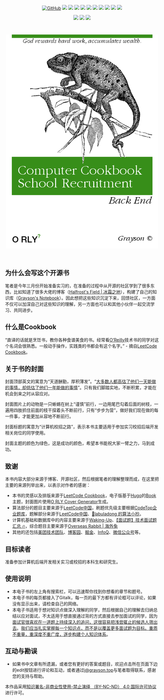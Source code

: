 <p align='center'>
<a href="https://github.com/wpwbb510582246/ComputerCookbook-SchoolRecruitment/blob/main/LICENSE"><img alt="GitHub" src="https://img.shields.io/github/license/wpwbb510582246/ComputerCookbook-SchoolRecruitment?label=License"></a>
<img src="https://img.shields.io/badge/build-passing-brightgreen.svg">
<img src="https://img.shields.io/badge/platform-%20iOS | Android | Mac | Web%20-ff69b4.svg">
<img src="https://img.shields.io/badge/language-Java-orange.svg">
<img src="https://img.shields.io/badge/made%20with-=1-blue.svg">
<a href="https://github.com/wpwbb510582246/ComputerCookbook-SchoolRecruitment/pulls"><img src="https://img.shields.io/badge/PR-Welcome-brightgreen.svg"></a>
<img src="https://img.shields.io/github/stars/wpwbb510582246/ComputerCookbook-SchoolRecruitment?style=social">
<img src="https://img.shields.io/github/forks/wpwbb510582246/ComputerCookbook-SchoolRecruitment?style=social">
<a href="https://github.com/wpwbb510582246/ComputerCookbook-SchoolRecruitment"><img src="https://visitor-badge.laobi.icu/badge?page_id=wpwbb510582246.ComputerCookbook-SchoolRecruitment"></a>
<a href="https://github.com/wpwbb510582246/ComputerCookbook-SchoolRecruitment/releases"><img src="https://img.shields.io/github/v/release/wpwbb510582246/ComputerCookbook-SchoolRecruitment"></a>
<a href="https://github.com/wpwbb510582246/ComputerCookbook-SchoolRecruitment"><img src="https://img.shields.io/github/repo-size/wpwbb510582246/ComputerCookbook-SchoolRecruitment"></a>
</p>

<p align='center'>
<a href="https://www.grayson.top"><img src="https://img.shields.io/badge/Blog-Grayson-80d4f9.svg?style=flat"></a>
<a href="https://unsplash.com/@graysonwp"><img src="https://img.shields.io/badge/Unsplash-Grayson-success.svg"></a>
 <a href="https://www.zhihu.com/people/wei-peng-36-39"><img src="https://img.shields.io/badge/%E7%9F%A5%E4%B9%8E-@Grayson-fd6f32.svg?style=flat&colorA=0083ea"></a>
</p>

<br>

<p align='center'>
  <img src="./exampleSite/content/assets/images/book-cover.png">
</p>
<br>

## 为什么会写这个开源书

笔者是今年三月份开始准备实习的，在准备的过程中从开源的社区学到了很多东西，比如知道了很多大佬的博客（[Halfrost's Field | 冰霜之地](https://halfrost.com)），构建了自己的知识库（[Grayson's Notebook](https://notebook.grayson.top)）。因此想把这些知识沉淀下来，回馈社区，一方面不仅可以加深自己对这些知识的理解，另一方面也可以和其他小伙伴一起交流学习、共同进步。

## 什么是Cookbook

“直译的话就是烹饪书，教你各种食谱美食的书。经常看[O’Reilly](https://www.oreilly.com/products/books-videos.html)技术书的同学对这个名词会很熟悉。一般动手操作，实践类的书都会有这个名字。” - 摘自[LeetCode Cookbook](https://books.halfrost.com/leetcode)。

## 关于书的封面

封面顶部英文的寓意为“天道酬勤，厚积薄发”。“[大多数人都高估了他们一天能做的事情，却低估了他们一年能做的事情](https://github.com/wolverinn/Waking-Up)”。只有我们脚踏实地，不断积累，才能在机会到来之时从容应对。

封面图片上的动物是一只蜥蜴在树上“谨慎”前行，一边用尾巴勾着后面的树枝，一遍用四肢抓住前面的枝干探着头不断前行，只有“步步为营”，做好我们现在做的每一件事，才能更加从容地不断前行。

封面标题的寓意为“计算机校招之路”，表示本书主要适用于参加实习校招后端开发相关岗位的同学使用。

封面主题的颜色为绿色，这是成功的颜色，希望本书能祝大家一臂之力，马到成功。

## 致谢

本书内容大部分来源于博客、开源社区，然后根据笔者的理解整理而成，在这里把主要的来源列举出来，以表示对作者的感谢：

- 本书的灵感以及排版来源于[LeetCode Cookbook](https://books.halfrost.com/leetcode)，电子版基于[Hugo](https://gohugo.io)的[Book](https://themes.gohugo.io/themes/hugo-book)主题，封面图片使用[O RLY Cover Generator](https://dev.to/rly)生成。
- 算法部分的题目主要来源于[LeetCode中国](https://leetcode-cn.com)，刷题优先级主要根据[CodeTop企业题库](https://codetop.cc)，题解部分来源于[LeetCode中国](https://leetcode-cn.com)、[📖labuladong 的算法小抄](https://labuladong.gitbook.io/algo)。
- 计算机基础和数据库中的内容主要来源于[Waking-Up](https://github.com/wolverinn/Waking-Up)、[【面试题】技术面试题汇总 🔥](https://imageslr.com/2020/07/08/tech-interview.html)，综合题目主要来源于[Overseas Rabbit | 海外兔](https://osjobs.net)
- 其他的还包括[美团技术团队](https://tech.meituan.com)、[博客园](https://www.cnblogs.com)、[掘金](https://juejin.cn)、[InfoQ](https://www.infoq.cn)、[微信公众号](https://weixin.sogou.com)等。

## 目标读者

准备参加计算机后端开发相关实习或校招的本科生和研究生。

## 使用说明

- 本电子书的左上角有搜索栏，可以迅速帮你找到你想看的章节和题号。
- 本电子书的每页都接入了Gitalk，每一页的最下方都有评论框可以评论，如果没有显示出来，请检查自己的网络。
- 本电子书适用于想对知识点做深入理解的同学，然后根据自己的理解去归纳总结以应对面试，不太适用于想直接通过背的方式直接去参加面试的同学，因为[面试官很喜欢在一道题上持续深入的追问，这很容易把浅尝辄止的候选人筛出去](https://imageslr.com/2021/autumn-recruit.html)。[我们应当扎实掌握每一个知识点，而不是以覆盖更多面试题为目标。重质不重量，重深度不重广度，逐步构建个人知识体系](https://imageslr.com/2021/autumn-recruit.html)。

## 互动与勘误

- 如果书中文章有所遗漏，或者您有更好的答案或题目，欢迎点击所在页面下边的edit按钮进行评论和互动，或者通过[i@grayson.top](mailto:i@grayson.top)与笔者取得联系，感谢您的支持与帮助。

本作品采用[知识署名-非商业性使用-禁止演绎 （BY-NC-ND） 4.0 国际许可协议](https://creativecommons.org/licenses/by-nc-nd/4.0/legalcode.zh-Hans)进行许可。
